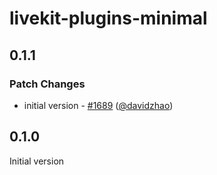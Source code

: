 # livekit-plugins-minimal

## 0.1.1

### Patch Changes

- initial version - [#1689](https://github.com/livekit/agents/pull/1689) ([@davidzhao](https://github.com/davidzhao))

## 0.1.0

Initial version
